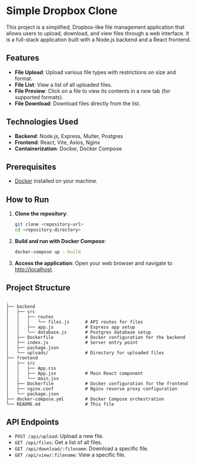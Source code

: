 # Simple Dropbox Clone

This project is a simplified, Dropbox-like file management application that allows users to upload, download, and view files through a web interface. It is a full-stack application built with a Node.js backend and a React frontend.

## Features

- **File Upload**: Upload various file types with restrictions on size and format.
- **File List**: View a list of all uploaded files.
- **File Preview**: Click on a file to view its contents in a new tab (for supported formats).
- **File Download**: Download files directly from the list.

## Technologies Used

- **Backend**: Node.js, Express, Multer, Postgres
- **Frontend**: React, Vite, Axios, Nginx
- **Containerization**: Docker, Docker Compose

## Prerequisites

- [Docker](https://www.docker.com/get-started) installed on your machine.

## How to Run

1.  **Clone the repository**:
    ```bash
    git clone <repository-url>
    cd <repository-directory>
    ```

2.  **Build and run with Docker Compose**:
    ```bash
    docker-compose up --build
    ```

3.  **Access the application**:
    Open your web browser and navigate to [http://localhost](http://localhost).

## Project Structure

```
.
├── backend
│   ├── src
│   │   ├── routes
│   │   │   └── files.js      # API routes for files
│   │   ├── app.js            # Express app setup
│   │   └── database.js       # Postgres database setup
│   ├── Dockerfile            # Docker configuration for the backend
│   ├── index.js              # Server entry point
│   ├── package.json
│   └── uploads/              # Directory for uploaded files
├── frontend
│   ├── src
│   │   ├── App.css
│   │   ├── App.jsx           # Main React component
│   │   └── main.jsx
│   ├── Dockerfile            # Docker configuration for the frontend
│   ├── nginx.conf            # Nginx reverse proxy configuration
│   └── package.json
├── docker-compose.yml        # Docker Compose orchestration
└── README.md                 # This file
```

## API Endpoints

- `POST /api/upload`: Upload a new file.
- `GET /api/files`: Get a list of all files.
- `GET /api/download/:filename`: Download a specific file.
- `GET /api/view/:filename`: View a specific file.
``` 